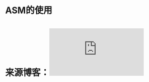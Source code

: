 # ASM的使用

# 来源博客：![](https://bugstack.cn/itstack-demo-any/2020/03/25/ASM字节码编程-如果你只写CRUD-那这种技术你永远碰不到.html)

